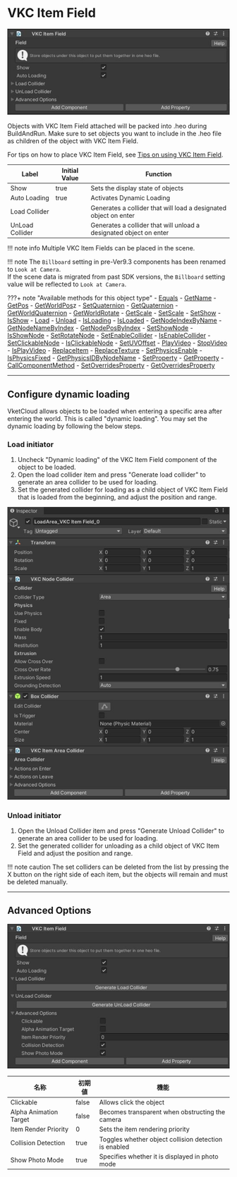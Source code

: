 # VKC Item Field

![VKC Item Field](img/VKCItemField1.jpg)

Objects with VKC Item Field attached will be packed into .heo during BuildAndRun. Make sure to set objects you want to include in the .heo file as children of the object with VKC Item Field.

For tips on how to place VKC Item Field, see [Tips on using VKC Item Field](../WorldMakingGuide/HEOFieldTips.md).

| Label | Initial Value | Function |
| ---- | ---- | ---- |
| Show | true | Sets the display state of objects |
| Auto Loading | true | Activates Dynamic Loading |
| Load Collider |  | Generates a collider that will load a designated object on enter |
| UnLoad Collider |  | Generates a collider that will unload a designated object on enter |

!!! note info
     Multiple VKC Item Fields can be placed in the scene.

!!! note
    The `Billboard` setting in pre-Ver9.3 components has been renamed to `Look at Camera`.<br>
    If the scene data is migrated from past SDK versions, the `Billboard` setting value will be reflected to `Look at Camera`.

???+ note "Available methods for this object type"
    - [Equals](../hs/hs_class_item.md#equals)
    - [GetName](../hs/hs_class_item.md#getname)
    - [GetPos](../hs/hs_class_item.md#getpos)
    - [GetWorldPos](../hs/hs_class_item.md#getworldpos)z
    - [SetQuaternion](../hs/hs_class_item.md#setquaternion)
    - [GetQuaternion](../hs/hs_class_item.md#getquaternion)
    - [GetWorldQuaternion](../hs/hs_class_item.md#getworldquaternion)
    - [GetWorldRotate](../hs/hs_class_item.md#getworldrotate)
    - [GetScale](../hs/hs_class_item.md#getscale)
    - [SetScale](../hs/hs_class_item.md#setscale)
    - [SetShow](../hs/hs_class_item.md#setshow)
    - [IsShow](../hs/hs_class_item.md#isshow)
    - [Load](../hs/hs_class_item.md#load)
    - [Unload](../hs/hs_class_item.md#unload)
    - [IsLoading](../hs/hs_class_item.md#isloading)
    - [IsLoaded](../hs/hs_class_item.md#isloaded)
    - [GetNodeIndexByName](../hs/hs_class_item.md#getnodeindexbyname)
    - [GetNodeNameByIndex](../hs/hs_class_item.md#getnodenamebyindex)
    - [GetNodePosByIndex](../hs/hs_class_item.md#getnodeposbyindex)
    - [SetShowNode](../hs/hs_class_item.md#setshownode)
    - [IsShowNode](../hs/hs_class_item.md#isshownode)
    - [SetRotateNode](../hs/hs_class_item.md#setrotatenode)
    - [SetEnableCollider](../hs/hs_class_item.md#setenablecollider)
    - [IsEnableCollider](../hs/hs_class_item.md#isenablecollider)
    - [SetClickableNode](../hs/hs_class_item.md#setclickablenode)
    - [IsClickableNode](../hs/hs_class_item.md#isclickablenode)
    - [SetUVOffset](../hs/hs_class_item.md#setuvoffset)
    - [PlayVideo](../hs/hs_class_item.md#playvideo)
    - [StopVideo](../hs/hs_class_item.md#stopvideo)
    - [IsPlayVideo](../hs/hs_class_item.md#isplayvideo)
    - [ReplaceItem](../hs/hs_class_item.md#replacetexture)
    - [ReplaceTexture](../hs/hs_class_item.md#replaceitem)
    - [SetPhysicsEnable](../hs/hs_class_item.md#setphysicsenable)
    - [IsPhysicsFixed](../hs/hs_class_item.md#isphysicsfixed)
    - [GetPhysicsIDByNodeName](../hs/hs_class_item.md#getphysicsidbynodename)
    - [SetProperty](../hs/hs_class_item.md#setproperty)
    - [GetProperty](../hs/hs_class_item.md#getproperty)
    - [CallComponentMethod](../hs/hs_class_item.md#callcomponentmethod)
    - [SetOverridesProperty](../hs/hs_class_item.md#setoverridesproperty)
    - [GetOverridesProperty](../hs/hs_class_item.md#getoverridesproperty)

---

## Configure dynamic loading

VketCloud allows objects to be loaded when entering a specific area after entering the world. This is called "dynamic loading". You may set the dynamic loading by following the below steps.

### Load initiator

1. Uncheck "Dynamic loading" of the VKC Item Field component of the object to be loaded.
2. Open the load collider item and press "Generate load collider" to generate an area collider to be used for loading.
3. Set the generated collider for loading as a child object of VKC Item Field that is loaded from the beginning, and adjust the position and range.

![VKC Item Field](img/VKCItemField2.jpg)

### Unload initiator

1. Open the Unload Collider item and press "Generate Unload Collider" to generate an area collider to be used for loading.
2. Set the generated collider for unloading as a child object of VKC Item Field and adjust the position and range.

!!! note caution
     The set colliders can be deleted from the list by pressing the X button on the right side of each item, but the objects will remain and must be deleted manually.

---

## Advanced Options

![VKC Item Field](img/VKCItemField3.jpg)

| 名称 | 初期値 | 機能 |
| ---- | ---- | ---- |
| Clickable | false | Allows click the object |
| Alpha Animation Target | false | Becomes transparent when obstructing the camera |
| Item Render Priority | 0 | Sets the item rendering priority |
| Collision Detection | true | Toggles whether object collision detection is enabled|
| Show Photo Mode | true | Specifies whether it is displayed in photo mode |
